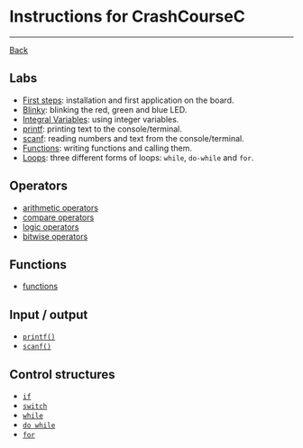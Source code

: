 ﻿# Instructions for CrashCourseC

---

[Back](../README.md)

## Labs
* [First steps](labs/first.md): installation and first application on the board.
* [Blinky](labs/blinky.md): blinking the red, green and blue LED.
* [Integral Variables](labs/integralVariables.md): using integer variables.
* [printf](labs/printf.md): printing text to the console/terminal.
* [scanf](labs/scanf.md): reading numbers and text from the console/terminal.
* [Functions](labs/functions.md): writing functions and calling them.
* [Loops](labs/whileLoops.md): three different forms of loops: ```while```, ```do-while``` and ```for```.

## Operators
* [arithmetic operators](op/arithmetic.md)
* [compare operators](op/compare.md)
* [logic operators](op/logic.md)
* [bitwise operators](op/bit.md)

## Functions
* [functions](functions/functions.md)

## Input / output
* [```printf()```](io/printf.md)
* [```scanf()```](io/scanf.md)

## Control structures
* [```if```](controls/if.md)
* [```switch```](controls/switch.md)
* [```while```](controls/while.md)
* [```do while```](controls/do-while.md)
* [```for```](controls/for.md)
